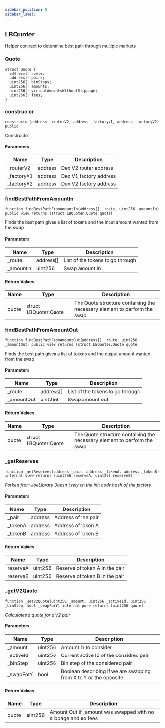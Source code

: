 ```yaml
---
sidebar_position: 0
sidebar_label: 
---
```


## LBQuoter

Helper contract to determine best path through multiple markets

### Quote

```solidity
struct Quote {
  address[] route;
  address[] pairs;
  uint256[] binSteps;
  uint256[] amounts;
  uint256[] virtualAmountsWithoutSlippage;
  uint256[] fees;
}
```

### constructor

```solidity
constructor(address _routerV2, address _factoryV1, address _factoryV2) public
```

Constructor

#### Parameters

| Name | Type | Description |
| ---- | ---- | ----------- |
| _routerV2 | address | Dex V2 router address |
| _factoryV1 | address | Dex V1 factory address |
| _factoryV2 | address | Dex V2 factory address |

### findBestPathFromAmountIn

```solidity
function findBestPathFromAmountIn(address[] _route, uint256 _amountIn) public view returns (struct LBQuoter.Quote quote)
```

Finds the best path given a list of tokens and the input amount wanted from the swap

#### Parameters

| Name | Type | Description |
| ---- | ---- | ----------- |
| _route | address[] | List of the tokens to go through |
| _amountIn | uint256 | Swap amount in |

#### Return Values

| Name | Type | Description |
| ---- | ---- | ----------- |
| quote | struct LBQuoter.Quote | The Quote structure containing the necessary element to perform the swap |

### findBestPathFromAmountOut

```solidity
function findBestPathFromAmountOut(address[] _route, uint256 _amountOut) public view returns (struct LBQuoter.Quote quote)
```

Finds the best path given a list of tokens and the output amount wanted from the swap

#### Parameters

| Name | Type | Description |
| ---- | ---- | ----------- |
| _route | address[] | List of the tokens to go through |
| _amountOut | uint256 | Swap amount out |

#### Return Values

| Name | Type | Description |
| ---- | ---- | ----------- |
| quote | struct LBQuoter.Quote | The Quote structure containing the necessary element to perform the swap |

### _getReserves

```solidity
function _getReserves(address _pair, address _tokenA, address _tokenB) internal view returns (uint256 reserveA, uint256 reserveB)
```

_Forked from JoeLibrary
Doesn't rely on the init code hash of the factory_

#### Parameters

| Name | Type | Description |
| ---- | ---- | ----------- |
| _pair | address | Address of the pair |
| _tokenA | address | Address of token A |
| _tokenB | address | Address of token B |

#### Return Values

| Name | Type | Description |
| ---- | ---- | ----------- |
| reserveA | uint256 | Reserve of token A in the pair |
| reserveB | uint256 | Reserve of token B in the pair |

### _getV2Quote

```solidity
function _getV2Quote(uint256 _amount, uint256 _activeId, uint256 _binStep, bool _swapForY) internal pure returns (uint256 quote)
```

_Calculates a quote for a V2 pair_

#### Parameters

| Name | Type | Description |
| ---- | ---- | ----------- |
| _amount | uint256 | Amount in to consider |
| _activeId | uint256 | Current active Id of the considred pair |
| _binStep | uint256 | Bin step of the considered pair |
| _swapForY | bool | Boolean describing if we are swapping from X to Y or the opposite |

#### Return Values

| Name | Type | Description |
| ---- | ---- | ----------- |
| quote | uint256 | Amount Out if _amount was swapped with no slippage and no fees |

